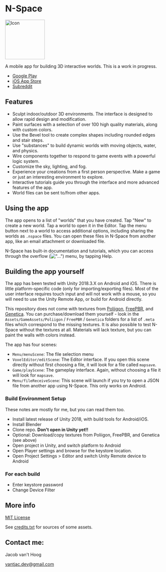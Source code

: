 # N-Space

<img src="https://raw.githubusercontent.com/vanjac/voxel-editor/master/Assets/icon.png" alt="Icon" width="128">

A mobile app for building 3D interactive worlds. This is a work in progress.

- [Google Play](https://play.google.com/store/apps/details?id=com.vantjac.voxel)
- [iOS App Store](https://itunes.apple.com/us/app/n-space/id1448016814)
- [Subreddit](https://www.reddit.com/r/nspace/)

## Features

- Sculpt indoor/outdoor 3D environments. The interface is designed to allow rapid design and modification.
- Paint surfaces with a selection of over 100 high quality materials, along with custom colors.
- Use the Bevel tool to create complex shapes including rounded edges and stair steps.
- Use "substances" to build dynamic worlds with moving objects, water, and physics.
- Wire components together to respond to game events with a powerful logic system.
- Customize the sky, lighting, and fog.
- Experience your creations from a first person perspective. Make a game or just an interesting environment to explore.
- Interactive tutorials guide you through the interface and more advanced features of the app.
- World files can be sent to/from other apps.

## Using the app

The app opens to a list of "worlds" that you have created. Tap "New" to create a new world. Tap a world to open it in the Editor. Tap the menu button next to a world to access additional options, including sharing the worlds as `.nspace` files. You can open these files in N-Space from another app, like an email attachment or downloaded file.

N-Space has built-in documentation and tutorials, which you can access through the overflow (!["..."](https://github.com/vanjac/voxel-editor/blob/master/Assets/VoxelEditor/GUI/icons/dots-vertical.png)) menu, by tapping Help.

## Building the app yourself

The app has been tested with Unity 2018.3.X on Android and iOS. There is little platform-specific code (only for importing/exporting files). Most of the user interface requires touch input and will not work with a mouse, so you will need to use the Unity Remote App, or build for Android directly.

This repository does not come with textures from [Poliigon](https://www.poliigon.com/), [FreePBR](https://freepbr.com/), and [Genetica](http://spiralgraphics.biz/genetica.htm). You can purchase/download them yourself - look in the `Assets/GameAssets/Poliigon` / `FreePBR` / `Genetica` folders for a list of `.meta` files which correspond to the missing textures. It is also possible to test N-Space without the textures at all. Materials will lack texture, but you can paint the walls with colors instead.

The app has four scenes:

- `Menu/menuScene`: The file selection menu
- `VoxelEditor/editScene`: The Editor interface. If you open this scene directly without first choosing a file, it will look for a file called `mapsave`.
- `Game/playScene`: The gameplay interface. Again, without choosing a file it will look for `mapsave`.
- `Menu/fileReceiveScene`: This scene will launch if you try to open a JSON file from another app using N-Space. This only works on Android.

### Build Environment Setup

These notes are mostly for me, but you can read them too.

- Install latest release of Unity 2018, with build tools for Android/iOS.
- Install Blender
- Clone repo. **Don't open in Unity yet!!**
- Optional: Download/copy textures from Poliigon, FreePBR, and Genetica (see above)
- Open project in Unity, and switch platform to Android
- Open Player settings and browse for the keystore location.
- Open Project Settings > Editor and switch Unity Remote device to Android

### For each build

- Enter keystore password
- Change Device Filter

## More info

[MIT License](https://github.com/vanjac/voxel-editor/blob/master/LICENSE.txt)

See [credits.txt](https://github.com/vanjac/voxel-editor/blob/master/Assets/Menu/credits.txt) for sources of some assets.

## Contact me:

Jacob van't Hoog

vantjac.dev@gmail.com
